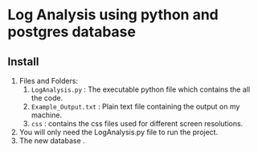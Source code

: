 # Log Analysis using python and postgres database

## Install
1. Files and Folders:
    1. `LogAnalysis.py` : The executable python file which contains the all the code.
    2. `Example_Output.txt` : Plain text file containing the output on my machine.
    3. `css` : contains the css files used for different screen resolutions.
2. You will only need the LogAnalysis.py file to run the project.
3. The new database .
